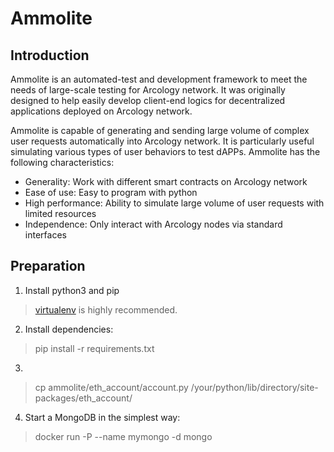 # Ammolite

## Introduction
Ammolite is an automated-test and development framework to meet the needs of large-scale testing for Arcology network. 
It was originally designed to help easily develop client-end logics for decentralized applications deployed
on Arcology network. 

Ammolite is capable of generating and sending large volume of complex user requests automatically into Arcology network. It is particularly useful simulating various types of user behaviors to test dAPPs. Ammolite has the following characteristics: 

*	Generality: Work with different smart contracts on Arcology network
*	Ease of use: Easy to program with python
*	High performance: Ability to simulate large volume of user requests with limited resources
*	Independence: Only interact with Arcology nodes via standard interfaces  

## Preparation
1. Install python3 and pip
> [virtualenv](https://virtualenv.pypa.io/en/latest/index.html) is highly recommended.
2. Install dependencies:
> pip install -r requirements.txt
3. 
> cp ammolite/eth_account/account.py /your/python/lib/directory/site-packages/eth_account/
4. Start a MongoDB in the simplest way:
> docker run -P --name mymongo -d mongo
